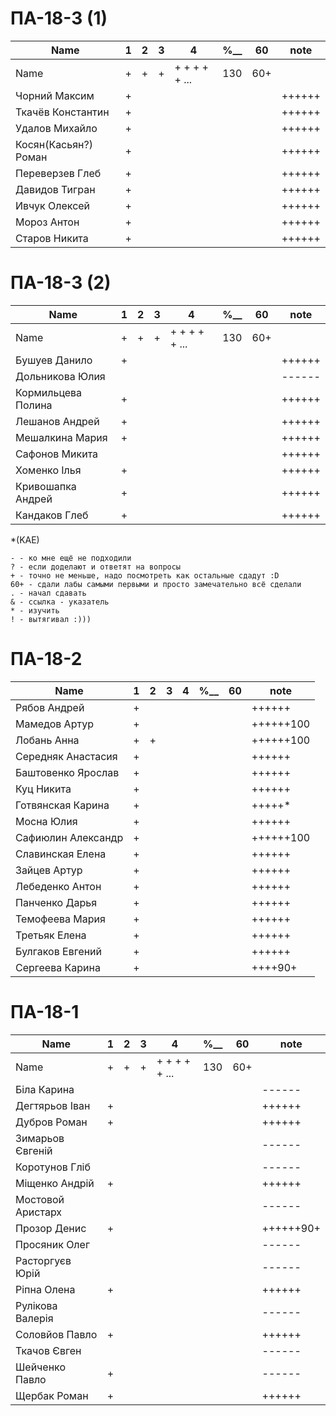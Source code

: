 # ПА-18-3 (1) 
|Name|1|2|3|4|________%__________|60|note|
| --- | --- | --- | --- | --- | --- | --- | --- |
|Name		|+|+|+|+ + + + + ...|		130		|60+||
|Чорний Максим		|+||||				||++++++|
|Ткачёв	Константин	|+||||				||++++++|
|Удалов	Михайло		|+||||				||++++++|
|Косян(Касьян?) Роман 		|+||||				||++++++|
|Переверзев Глеб	|+||||				||++++++|
|Давидов Тигран		|+||||				||++++++|
|Ивчук Олексей		|+||||				||++++++|
|Мороз Антон		|+||||				||++++++|
|Старов Никита		|+||||				||++++++|

# ПА-18-3 (2) 
|Name|1|2|3|4|________%__________|60|note|
| --- | --- | --- | --- | --- | --- | --- | --- |
|Name		|+|+|+|+ + + + + ...|		130		|60+||
|Бушуев Данило			|+||||				||++++++|
|Дольникова Юлия		|||||				||------|
|Кормильцева Полина		|+||||				||++++++|
|Лешанов Андрей			|+||||				||++++++|
|Мешалкина Мария		|+||||				||++++++|
|Сафонов Микита			|||||				||++++++|
|Хоменко Ілья			|+||||				||++++++|
|Кривошапка Андрей		|+||||				||++++++|
|Кандаков Глеб			|+||||				||++++++|

*(KAE)
```
- - ко мне ещё не подходили
? - если доделают и ответят на вопросы 
+ - точно не меньше, надо посмотреть как остальные сдадут :D  
60+ - сдали лабы самыми первыми и просто замечательно всё сделали
. - начал сдавать
& - ссылка - указатель
* - изучить
! - вытягивал :)))

```

# ПА-18-2
|Name|1|2|3|4|________%__________|60|note|
| --- | --- | --- | --- | --- | --- | --- | --- |
|Рябов Андрей			|+||||				||++++++|
|Мамедов Артур			|+||||				||++++++100|
|Лобань Анна			|+|+|||				||++++++100|
|Середняк Анастасия		|+||||				||++++++|
|Баштовенко Ярослав		|+||||				||++++++|
|Куц Никита				|+||||				||++++++|
|Готвянская Карина		|+||||				||+++++*|
|Мосна Юлия				|+||||				||++++++|
|Сафиюлин Александр		|+||||				||++++++100|
|Славинская Елена		|+||||				||++++++|
|Зайцев Артур			|+||||				||++++++|
|Лебеденко Антон		|+||||				||++++++|
|Панченко Дарья			|+||||				||++++++|
|Темофеева Мария		|+||||				||++++++|
|Третьяк Елена			|+||||				||++++++|
|Булгаков Евгений		|+||||				||++++++|
|Сергеева Карина		|+||||				||++++90+|

# ПА-18-1
|Name|1|2|3|4|________%__________|60|note|
| --- | --- | --- | --- | --- | --- | --- | --- |
|Name		|+|+|+|+ + + + + ...|		130		|60+||
|Біла Карина			|||||				||------|
|Дегтярьов Іван			|+||||				||++++++|
|Дубров Роман			|+||||				||++++++|
|Зимарьов Євгеній		|||||				||------|
|Коротунов Гліб			|||||				||------|
|Міщенко Андрій			|+||||				||++++++|
|Мостовой Аристарх		|||||				||------|
|Прозор Денис			|+||||				||++++++90+|
|Просяник Олег			|||||				||------|
|Расторгуєв Юрій		|||||				||------|
|Ріпна Олена			|+||||				||++++++|
|Рулікова Валерія		|||||				||------|
|Соловйов Павло			|+||||				||++++++|
|Ткачов Євген			|||||				||------|
|Шейченко Павло			|+||||				||------|
|Щербак Роман			|+||||				||++++++|






